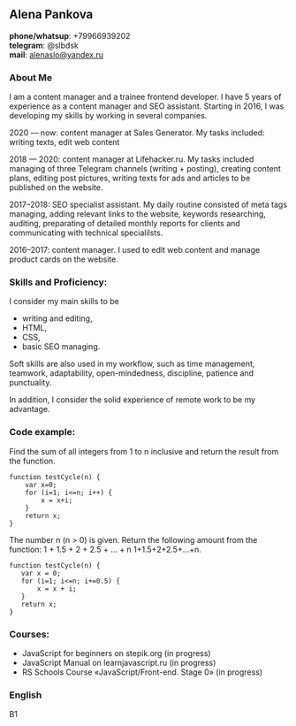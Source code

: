 ## Alena Pankova 
**phone/whatsup**: +79966939202  
**telegram**: @slbdsk  
**mail**: alenaslo@yandex.ru

### About Me
I am a content manager and a trainee frontend developer. I have 5 years of experience as a content manager and SEO assistant. Starting in 2016, I was developing my skills by working in several companies.

2020 — now: content manager at Sales Generator. My tasks included: writing texts, edit web content 

2018 — 2020: content manager at Lifehacker.ru. My tasks included managing of three Telegram channels (writing + posting), creating content plans, editing post pictures, writing texts for ads and articles to be published on the website.

2017–2018: SEO specialist assistant. My daily routine consisted of meta tags managing, adding relevant links to the website, keywords researching, auditing, preparating of detailed monthly reports for clients and communicating with technical specialilsts.

2016–2017: content manager. I used to edit web content and manage product cards on the website.

### Skills and Proficiency:

I consider my main skills to be 
* writing and editing, 
* HTML,
* CSS, 
* basic SEO managing. 

Soft skills are also used in my workflow, such as time management, teamwork, adaptability, open-mindedness, discipline, patience and punctuality.

In addition, I consider the solid experience of remote work to be my advantage.

### Code example:

Find the sum of all integers from 1 to n inclusive and return the result from the function.

``` 
function testCycle(n) {
    var x=0;
    for (i=1; i<=n; i++) {
        x = x+i;
    }
    return x;
}
```

 The number n (n > 0) is given. Return the following amount from the function: 1 + 1.5 + 2 + 2.5 + ... + n
1+1.5+2+2.5+...+n. 

 ```
 function testCycle(n) {
    var x = 0;
    for (i=1; i<=n; i+=0.5) {
        x = x + i;
    }
    return x;
}
 ```

### Courses:
* JavaScript for beginners on stepik.org (in progress)
* JavaScript Manual on learnjavascript.ru (in progress)
* RS Schools Course «JavaScript/Front-end. Stage 0» (in progress)

### English

B1


